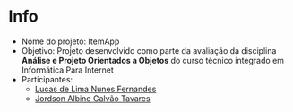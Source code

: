 # Info

- Nome do projeto: ItemApp
- Objetivo: Projeto desenvolvido como parte da avaliação da disciplina **Análise e Projeto Orientados a Objetos** do curso técnico integrado em Informática Para Internet
- Participantes:
  - [Lucas de Lima Nunes Fernandes](https://github.com/monzadrifteiro/)
  - [Jordson Albino Galvão Tavares](https://github.com/JordsonZ)
